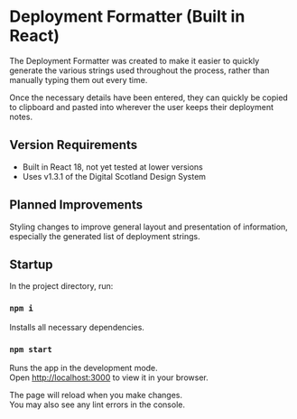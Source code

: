 # Deployment Formatter (Built in React)

The Deployment Formatter was created to make it easier to quickly generate the various strings used throughout the process, rather than manually typing them out every time.

Once the necessary details have been entered, they can quickly be copied to clipboard and pasted into wherever the user keeps their deployment notes.

## Version Requirements

- Built in React 18, not yet tested at lower versions
- Uses v1.3.1 of the Digital Scotland Design System

## Planned Improvements

Styling changes to improve general layout and presentation of information, especially the generated list of deployment strings.

## Startup

In the project directory, run:

### `npm i`

Installs all necessary dependencies.

### `npm start`

Runs the app in the development mode.\
Open [http://localhost:3000](http://localhost:3000) to view it in your browser.

The page will reload when you make changes.\
You may also see any lint errors in the console.